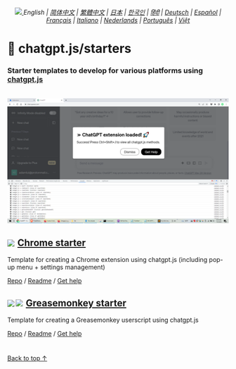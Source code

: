 <a id="top"></a>

<div align="center">
    <h6>
        <a href="https://github.com/KudoAI/chatgpt.js/tree/main/starters/docs">
            <picture>
                <source type="image/svg+xml" media="(prefers-color-scheme: dark)" srcset="https://assets.chatgptjs.org/images/icons/earth/white/icon32.svg?v=e638eac">
               <img height=14 src="https://assets.chatgptjs.org/images/icons/earth/black/icon32.svg?v=e638eac">
            </picture>
        </a>
        English |
        <a href="zh-cn#readme">简体中文</a> |
        <a href="zh-tw#readme">繁體中文</a> |
        <a href="ja#readme">日本</a> |
        <a href="ko#readme">한국인</a> |
        <a href="hi#readme">हिंदी</a> |
        <a href="de#readme">Deutsch</a> |
        <a href="es#readme">Español</a> |
        <a href="fr#readme">Français</a> |
        <a href="it#readme">Italiano</a> |
        <a href="nl#readme">Nederlands</a> |
        <a href="pt#readme">Português</a> |
        <a href="vi#readme">Việt</a>
    </h6>
</div>

# 🚀 chatgpt.js/starters

### Starter templates to develop for various platforms using <a href="https://github.com/KudoAI/chatgpt.js">chatgpt.js</a>

<br>

<img src="../chrome/images/screenshots/extension-loaded.png">

<h2><a href="../chrome"><img style="margin: 0 2px -1px 0" height=18 src="https://assets.chatgptjs.org/images/icons/platforms/chrome/icon32.png?v=e638eac"></a> <a href="../chrome">Chrome starter</a></h2>

Template for creating a Chrome extension using chatgpt.js (including pop-up menu + settings management)

[Repo](https://github.com/KudoAI/chatgpt.js-chrome-starter) / [Readme](../chrome#readme) / [Get help](https://github.com/KudoAI/chatgpt.js-chrome-starter/issues)

<h2><a href="../greasemonkey"><img style="margin: 0 2px -0.065rem 0" height=19 src="https://assets.chatgptjs.org/images/icons/platforms/tampermonkey/icon28.png?v=e638eac"><img style="margin: 0 2px -0.035rem 1px" height=19.5 src="https://assets.chatgptjs.org/images/icons/platforms/violentmonkey/icon25.png?v=e638eac"></a> <a href="../greasemonkey">Greasemonkey starter</a></h2>

Template for creating a Greasemonkey userscript using chatgpt.js

[Repo](https://github.com/KudoAI/chatgpt.js-greasemonkey-starter) / [Readme](../greasemonkey#readme) / [Get help](https://github.com/KudoAI/chatgpt.js-greasemonkey-starter/issues)

#

[Back to top ↑](#top)
